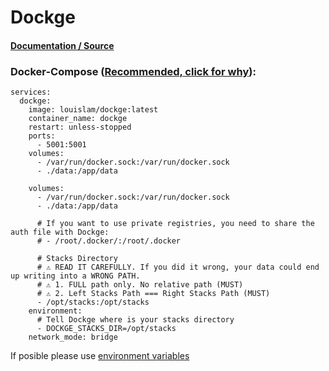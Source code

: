 # **Dockge**

#### [Documentation / Source](https://github.com/louislam/dockge)

### Docker-Compose ([Recommended, click for why](https://docs.docker.com/compose/intro/features-uses/)):

```
services:
  dockge:
    image: louislam/dockge:latest
    container_name: dockge
    restart: unless-stopped
    ports:
      - 5001:5001
    volumes:
      - /var/run/docker.sock:/var/run/docker.sock
      - ./data:/app/data

    volumes:
      - /var/run/docker.sock:/var/run/docker.sock
      - ./data:/app/data
  
      # If you want to use private registries, you need to share the auth file with Dockge:
      # - /root/.docker/:/root/.docker

      # Stacks Directory
      # ⚠️ READ IT CAREFULLY. If you did it wrong, your data could end up writing into a WRONG PATH.
      # ⚠️ 1. FULL path only. No relative path (MUST)
      # ⚠️ 2. Left Stacks Path === Right Stacks Path (MUST)
      - /opt/stacks:/opt/stacks
    environment:
      # Tell Dockge where is your stacks directory
      - DOCKGE_STACKS_DIR=/opt/stacks
    network_mode: bridge
```

If posible please use [environment variables](https://docs.docker.com/compose/environment-variables/set-environment-variables/)
